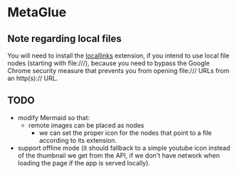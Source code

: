 MetaGlue
========

## Note regarding local files

You will need to install the [locallinks](https://chrome.google.com/webstore/detail/locallinks/jllpkdkcdjndhggodimiphkghogcpida/related) extension, if you intend to use local file nodes (starting with file:///), because you need to bypass the Google Chrome security measure that prevents you from opening file:/// URLs from an http(s):// URL.

## TODO

* modify Mermaid so that:
  * remote images can be placed as nodes
    * we can set the proper icon for the nodes that point to a file according to
      its extension.
* support offline mode (it should fallback to a simple youtube icon instead of
  the thumbnail we get from the API, if we don't have network when loading the
  page if the app is served locally).


